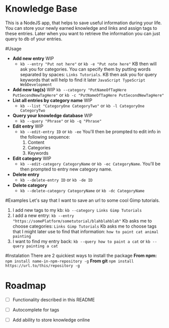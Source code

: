 # Knowledge Base
This is a NodeJS app, that helps to save useful information during your life.
You can store your newly earned knowledge and links and assign tags to these entries.
Later when you want to retrieve the information you can just query to db of your entries.

#Usage
 - **Add new entry** WIP
    - `kb --entry "Put not here"` or `kb -e "Put note here"`
    KB then will ask you for categories. You can specify them by putting words separated by spaces:
    `Links Tutorials`.
    KB then ask you for query keywords that will help to find it later
    `JavaScript TypeScript WebDevelopment`
 - **Add new tag(s)** WIP
    `kb --category "PutNameOfTagHere PutSecondNewTagHere"` or `kb -c "PutNameOfTagHere PutSecondNewTagHere"`
 - **List all entries by category name** WIP
    - `kb --list "CategoryOne CategoryTwo"` or `kb -l CategoryOne CategoryTwo`
 - **Query your knowledge database** WIP
    - `kb --query "Phrase"` or `kb -q "Phrase"`
 - **Edit entry** WIP
    - `kb --edit-entry ID` or `kb -ee` You'll then be prompted to edit info in the following sequence:
        1. Content
        2. Categories
        3. Keywords
 - **Edit category** WIP
    - `kb --edit-category CategoryName` or `kb -ec CategoryName`. You'll be then prompted to entry new category name. 
 - **Delete entry**
    - `kb --delete-entry ID` or `kb -de ID`
 - **Delete category**
    - `kb --delete-category CategoryName` or `kb -dc CategoryName` 

#Examples
Let's say that I want to save an url to some cool Gimp tutorials.
1. I add new tags to my kb:
`kb --category Links Gimp Tutorials`
2. I add a new entry:
`kb --entry "https://somePlatform/sometutorial/blahblahblah"`
Kb asks me to choose categories:
`Links Gimp Tutorials`
Kb asks me to choose tags that I might later use to find that information:
`how to paint cat animal painting`
3. I want to find my entry back:
`kb --query how to paint a cat`
or 
`kb --query painting a cat` 

#Instalation
There are 2 quickiest ways to install the package
**From npm:**
`npm install name-in-npm-repository -g`
**From git**
`npm install https://url.to/this/repository -g`

# Roadmap
 - [ ] Functionality described in this README
 - [ ] Autocomplete for tags
 - [ ] Add ability to store knowledge online

